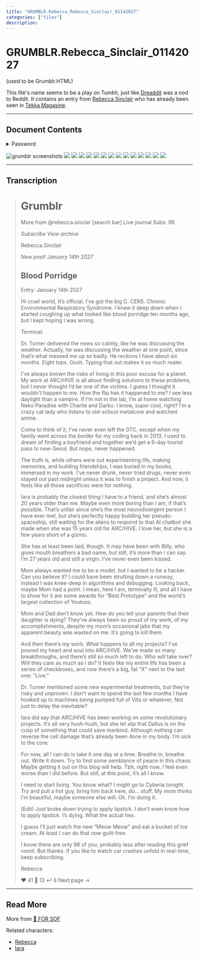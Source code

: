 ```yaml
---
title: "GRUMBLR.Rebecca_Rebecca_Sinclair_01142027"
categories: ["files"]
description: 
---
```


# GRUMBLR.Rebecca_Sinclair_01142027

(used to be Grumblr.HTML)

This file's name seems to be a play on Tumblr, just like [Dreaddit](dreadit) was a nod to Reddit.
It contains an entry from [Rebecca Sinclair](../characters/rebecca) who has already been seen in [Tekka Magasine](tekka_interview).

***

## Document Contents

<details class="password">
  <summary>Password</summary>

14012
</details>

![grumblr screenshots](../../Resources/files/grumblr/GRUMBLR-1.png)
![](../../Resources/files/grumblr/GRUMBLR-2.png)
![](../../Resources/files/grumblr/GRUMBLR-3.png)
![](../../Resources/files/grumblr/GRUMBLR-4.png)
![](../../Resources/files/grumblr/GRUMBLR-5.png)
![](../../Resources/files/grumblr/GRUMBLR-6.png)
![](../../Resources/files/grumblr/GRUMBLR-7.png)
![](../../Resources/files/grumblr/GRUMBLR-8.png)
![](../../Resources/files/grumblr/GRUMBLR-9.png)
![](../../Resources/files/grumblr/GRUMBLR-10.png)
![](../../Resources/files/grumblr/GRUMBLR-11.png)
![](../../Resources/files/grumblr/GRUMBLR-12.png)
![](../../Resources/files/grumblr/GRUMBLR-13.png)
![](../../Resources/files/grumblr/GRUMBLR-14.png)
![](../../Resources/files/grumblr/GRUMBLR-15.png)

***

## Transcription

> # Grumblr
>
> More from @rebecca.sinclar                     [search bar]
> Live journal                                                   Subs: 96
>
> *Subscribe           View archive*
>
> Rebecca.Sinclair
>
> *New post!            January 14th 2027*
>
> ## Blood Porridge
> Entry: January 14th 2027
>
> Hi cruel world,
It’s official. I’ve got the big C. CERS. Chronic Environmental Respiratory Syndrome. I knew it deep down when I started coughing up what looked like blood porridge ten months ago, but I kept hoping I was wrong.
>
> Terminal.
>
> Dr. Turner delivered the news so calmly, like he was discussing the weather. Actually, he was discussing the weather at one point, since that’s what messed me up so badly. He reckons I have about six months. Eight tops. Gosh. Typing that out makes it so much realer.
>
> I’ve always known the risks of living in this poor excuse for a planet. My work at ARC/HIVE is all about finding solutions to these problems, but I never thought I’d be one of the victims. I guess I thought it wouldn’t happen to me. How the flip has it happened to me? I see less daylight than a vampire. If I’m not in the lab, I’m at home watching Neko Paradise with Charlie and Darko. I know, super cool, right? I’m a crazy cat lady who listens to old-school metalcore and watched anime.
>
> Come to think of it, I’ve never even left the DTC, except when my family went across the border for my coding back in 2013. I used to dream of finding a boyfriend and together we’d get a 6-day tourist pass to new-Seoul. But nope, never happened.
>
> The truth is, while others were out experimenting life, making memories, and building friendships, I was buried in my books, immersed in my work. I’ve never drunk, never tried drugs, never even stayed out past midnight unless it was to finish a project. And now, it feels like all those sacrifices were for nothing.
>
> Iara is probably the closest thing I have to a friend, and she’s almost 20 years older than me. Maybe even more boring than I am, if that’s possible. That’s unfair since she’s the most neurodivergent person I have ever met, but she’s perfectly happy building her pseudo-spaceship, still waiting for the aliens to respond to that AI chatbot she made when she was 15 years old for ARC/HIVE. I love her, but she is a few years short of a gizmo.
>
> She has at least been laid, though. It may have been with Billy, who gives mouth breathers a bad name, but still, it’s more than I can say. I’m 27 years old and still a virgin. I’ve never even been kissed.
>
> Mom always wanted me to be a model, but I wanted to be a hacker. Can you believe it? I could have been strutting down a runway, instead I was knee-deep in algorithms and debugging. Looking back, maybe Mom had a point. I mean, here I am, terminally ill, and all I have to show for it are some awards for “Best Prototype” and the world’s largest collection of Youtooz.
>
> Mom and Dad don’t know yet. How do you tell your parents that their daughter is dying? They’ve always been so proud of my work, of my accomplishments, despite my mom’s occasional jabs that my apparent beauty was wasted on me. It’s going to kill them.
>
> And then there’s my work. What happens to all my projects? I’ve poured my heart and soul into ARC/HIVE. We’ve made so many breakthroughs, and there’s still so much left to do. Who will take over? Will they care as much as I do? It feels like my entire life has been a series of checkboxes, and now there’s a big, fat “X” next to the last one: “Live.”
>
> Dr. Turner mentioned some new experimental treatments, but they’re risky and unproven. I don’t want to spend the last few months I have hooked up to machines being pumped full of Vita or whatever, Not just to delay the inevitable?
>
> Iara did say that ARC/HIVE has been working on some revolutionary projects. It’s all very hush-hush, but she let slip that Dallus is on the cusp of something that could save mankind. Although nothing can reverse the cell damage that’s already been done in my body. I’m sick to the core. 
>
> For now, all I can do is take it one day at a time. Breathe in, breathe out. Write it down. Try to find some semblance of peace in this chaos. Maybe getting it out on this blog will help. Tbh, right now, I feel even worse than I did before. But still, at this point, it’s all I know.
>
> I need to start living. You know what? I might go to Cyberia tonight. Try and pull a hot guy, bring him back here, do… stuff. My mom thinks I’m beautiful, maybe someone else will. Ok. I’m doing it.
>
> (Edit) Just broke down trying to apply lipstick. I don’t even know how to apply lipstick. I’s dying. What the actual hex.
>
> I guess I’ll just watch the new “Meow Meow” and eat a bucket of ice cream. At least I can do that now guilt-free.
>
> I know there are only 96 of you, probably less after reading this grief vomit. But thanks. If you like to watch car crashes unfold in real-time, keep subscribing.
>
>
> Rebecca
>
>
>
> ❤️ 41      💬 13        ↩️ 8                                     Next page ->

***

## Read More

More from [📁 FOR SOF](./for-sof)

Related characters:

- [Rebecca](../characters/rebecca)
- [Iara](..characters/iara)